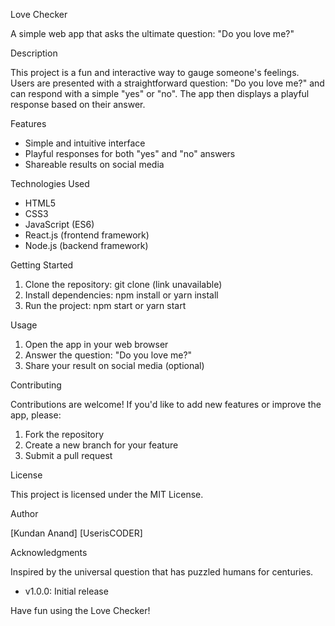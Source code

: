 Love Checker

A simple web app that asks the ultimate question: "Do you love me?"

Description

This project is a fun and interactive way to gauge someone's feelings. Users are presented with a straightforward question: "Do you love me?" and can respond with a simple "yes" or "no". The app then displays a playful response based on their answer.

Features

- Simple and intuitive interface
- Playful responses for both "yes" and "no" answers
- Shareable results on social media

Technologies Used

- HTML5
- CSS3
- JavaScript (ES6)
- React.js (frontend framework)
- Node.js (backend framework)

Getting Started

1. Clone the repository: git clone (link unavailable)
2. Install dependencies: npm install or yarn install
3. Run the project: npm start or yarn start

Usage

1. Open the app in your web browser
2. Answer the question: "Do you love me?"
3. Share your result on social media (optional)

Contributing

Contributions are welcome! If you'd like to add new features or improve the app, please:

1. Fork the repository
2. Create a new branch for your feature
3. Submit a pull request

License

This project is licensed under the MIT License.

Author

[Kundan Anand]
[UserisCODER]

Acknowledgments

Inspired by the universal question that has puzzled humans for centuries.


- v1.0.0: Initial release

Have fun using the Love Checker!
